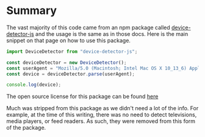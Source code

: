 # Summary

The vast majority of this code came from an npm package called [device-detector-js](https://www.npmjs.com/package/device-detector-js) and the usage is the same as in those docs. Here is the main snippet on that page on how to use this package.

```javascript
import DeviceDetector from "device-detector-js";

const deviceDetector = new DeviceDetector();
const userAgent = "Mozilla/5.0 (Macintosh; Intel Mac OS X 10_13_6) AppleWebKit/537.36 (KHTML, like Gecko) Chrome/69.0.3497.81 Safari/537.36";
const device = deviceDetector.parse(userAgent);

console.log(device);
```

The open source license for this package can be found [here](https://github.com/etienne-martin/device-detector-js/blob/master/LICENSE)

Much was stripped from this package as we didn't need a lot of the info. For example, at the time of this writing, there was no need to detect televisions, media players, or feed readers. As such, they were removed from this form of the package.
